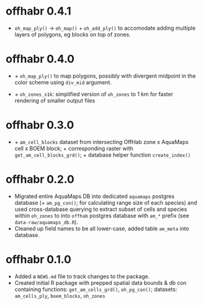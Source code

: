 # offhabr 0.4.1

* `oh_map_ply()` -> `oh_map()` + `oh_add_ply()` to accomodate adding multiple layers of polygons, eg blocks on top of zones.

# offhabr 0.4.0

* \+ `oh_map_ply()` to map polygons, possibly with divergent midpoint in the color scheme using `div_mid` argument.

* \+ `oh_zones_s1k`: simplified version of `oh_zones` to 1 km for faster rendering of smaller output files

# offhabr 0.3.0

* \+ `am_cell_blocks` dataset from intersecting OffHab zone x AquaMaps cell x BOEM block; \+ corresponding raster with `get_am_cell_blocks_grd()`; \+ database helper function  `create_index()`

# offhabr 0.2.0

* Migrated entire AquaMaps DB into dedicated `aquamaps` postgres database (\+ `am_pg_con()`; for calculating range size of each species) and used cross-database querying to extract subset of cells and species within `oh_zones` to into `offhab` postgres database with `am_*` prefix (see `data-raw/aquamaps_db.R`).
* Cleaned up field names to be all lower-case, added table `am_meta` into database.

# offhabr 0.1.0

* Added a `NEWS.md` file to track changes to the package.
* Created initial R package with prepped spatial data bounds & db con containing functions: `get_am_cells_grd()`, `oh_pg_con()`; datasets: `am_cells_ply`, `boem_blocks`, `oh_zones`


